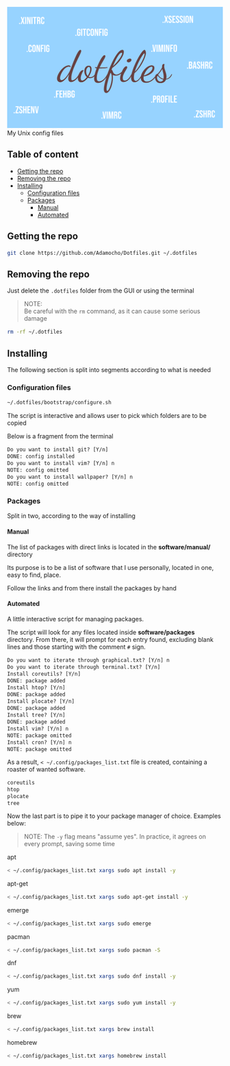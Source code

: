 ![# Dotfiles](.github/logo.svg)
My Unix config files

## Table of content
- [Getting the repo](#getting-the-repo)
- [Removing the repo](#removing-the-repo)
- [Installing](#installing)
    - [Configuration files](#configuration-files)
    - [Packages](#packages)
        - [Manual](#manual)
        - [Automated](#automated)

## Getting the repo

```sh
git clone https://github.com/Adamocho/Dotfiles.git ~/.dotfiles
```

## Removing the repo

Just delete the `.dotfiles` folder from the GUI or using the terminal

> NOTE:  
> Be careful with the `rm` command, as it can cause some serious damage

```sh
rm -rf ~/.dotfiles
```

## Installing

The following section is split into segments according to what is needed

### Configuration files

```sh
~/.dotfiles/bootstrap/configure.sh
```

The script is interactive and allows user to pick which folders are to be copied

Below is a fragment from the terminal

```
Do you want to install git? [Y/n] 
DONE: config installed
Do you want to install vim? [Y/n] n
NOTE: config omitted
Do you want to install wallpaper? [Y/n] n
NOTE: config omitted
```

### Packages

Split in two, according to the way of installing

#### Manual

The list of packages with direct links is located in the **software/manual/** directory

Its purpose is to be a list of software that I use personally, located in one, easy to find, place.

Follow the links and from there install the packages by hand

#### Automated

A little interactive script for managing packages.

The script will look for any files located inside **software/packages** directory. From there, it will prompt for each entry found, excluding blank lines and those starting with the comment `#` sign.

```
Do you want to iterate through graphical.txt? [Y/n] n
Do you want to iterate through terminal.txt? [Y/n] 
Install coreutils? [Y/n] 
DONE: package added
Install htop? [Y/n] 
DONE: package added
Install plocate? [Y/n] 
DONE: package added
Install tree? [Y/n] 
DONE: package added
Install vim? [Y/n] n
NOTE: package omitted
Install cron? [Y/n] n
NOTE: package omitted
```

As a result, `< ~/.config/packages_list.txt` file is created, containing a roaster of wanted software.

```
coreutils
htop
plocate
tree
```

Now the last part is to pipe it to your package manager of choice. Examples below:

> NOTE:
> The `-y` flag means "assume yes". In practice, it agrees on every prompt, saving some time

apt
```sh
< ~/.config/packages_list.txt xargs sudo apt install -y
```

apt-get
```sh
< ~/.config/packages_list.txt xargs sudo apt-get install -y
```

emerge
```sh
< ~/.config/packages_list.txt xargs sudo emerge
```

pacman
```sh
< ~/.config/packages_list.txt xargs sudo pacman -S
```

dnf
```sh
< ~/.config/packages_list.txt xargs sudo dnf install -y
```

yum
```sh
< ~/.config/packages_list.txt xargs sudo yum install -y
```

brew
```sh
< ~/.config/packages_list.txt xargs brew install
```

homebrew
```sh
< ~/.config/packages_list.txt xargs homebrew install
```
